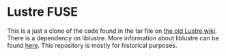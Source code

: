 # Lustre FUSE
This is a just a clone of the code found in the tar file on [the old Lustre wiki](https://wiki.old.lustre.org/index.php?title=Lustre_FUSE).
There is a dependency on liblustre. More information about liblustre can be found
[here](https://wiki.lustre.org/index.php/LibLustre_How-To_Guide#liblustre_is_no_longer_supported_since_Lustre_2.3_and_no_longer_available_since_Lustre_2.6).
This repository is mostly for historical purposes.
